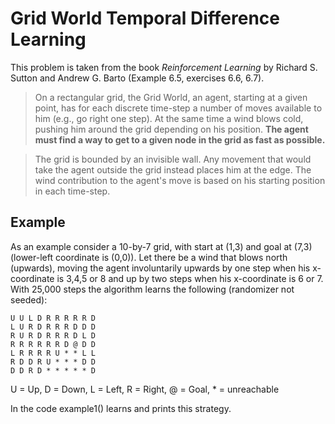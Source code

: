 # Grid World Temporal Difference Learning

This problem is taken from the book *Reinforcement Learning* by Richard S. Sutton and Andrew G. Barto (Example 6.5, exercises 6.6, 6.7).

> On a rectangular grid, the Grid World, an agent, starting at a given point, has for each discrete time-step a number of moves available to him (e.g., go right one step). At the same time a wind blows cold, pushing him around the grid depending on his position. **The agent must find a way to get to a given node in the grid as fast as possible.** 

> The grid is bounded by an invisible wall. Any movement that would take the agent outside the grid instead places him at the edge. The wind contribution to the agent's move is based on his starting position in each time-step.



## Example
As an example consider a 10-by-7 grid, with start at (1,3) and goal at (7,3) (lower-left coordinate is (0,0)). Let there be a wind that blows north (upwards), moving the agent involuntarily upwards by one step when his x-coordinate is 3,4,5 or 8 and up by two steps when his x-coordinate is 6 or 7. With 25,000 steps the algorithm learns the following (randomizer not seeded):

```
U U L D R R R R R D
L U R D R R R D D D
R U R D R R R D L D
R R R R R R D @ D D
L R R R R U * * L L
R D D R U * * * D D
D D R D * * * * * D
```

U = Up, D = Down, L = Left, R = Right, @ = Goal, * = unreachable

In the code example1() learns and prints this strategy.
